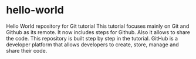# hello-world

Hello World repository for Git tutorial
This tutorial focuses mainly on Git and Github as its remote.
It now includes steps for Github.
Also it allows to share the code.
This repository is built step by step in the tutorial.
GitHub is a developer platform that allows developers to create, store, manage and share their code.
